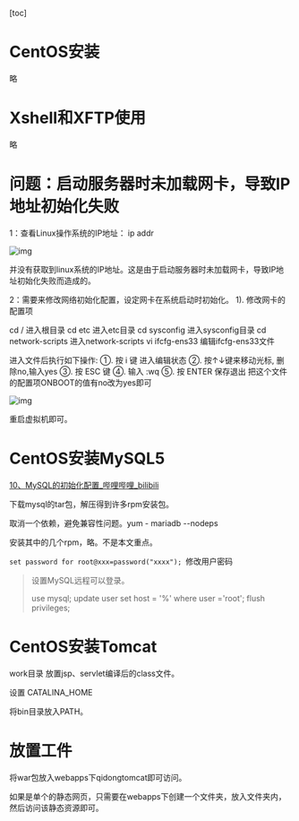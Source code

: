 [toc]

# CentOS安装

略

# Xshell和XFTP使用

略

# 问题：启动服务器时未加载网卡，导致IP地址初始化失败

1：查看Linux操作系统的IP地址：
ip addr

![img](/Users/yannlau/Documents/JavaSet/Java韩顺平/2.JavaWeb/assets/b8620a5ec5af4ba5b0e58b5a749fad99.png)

并没有获取到linux系统的IP地址。这是由于启动服务器时未加载网卡，导致IP地址初始化失败而造成的。

2：需要来修改网络初始化配置，设定网卡在系统启动时初始化。
1). 修改网卡的配置项

cd /				进入根目录
cd etc				进入etc目录
cd sysconfig		进入sysconfig目录
cd network-scripts	进入network-scripts
vi ifcfg-ens33		编辑ifcfg-ens33文件

进入文件后执行如下操作: 
①. 按 i 键 		 进入编辑状态
②. 按↑↓键来移动光标, 删除no,输入yes 
③. 按 ESC 键
④. 输入 :wq
⑤. 按 ENTER	保存退出
把这个文件的配置项ONBOOT的值有no改为yes即可

![img](/Users/yannlau/Documents/JavaSet/Java韩顺平/2.JavaWeb/assets/8b79462bf55d45a18fb11c49bf8f0c7b.png)

重启虚拟机即可。

# CentOS安装MySQL5

[10、MySQL的初始化配置_哔哩哔哩_bilibili](https://www.bilibili.com/video/BV13A41197fD?p=11&spm_id_from=pageDriver&vd_source=9bfe1ca76c0d7c42a70bafd019e62999)

下载mysql的tar包，解压得到许多rpm安装包。

取消一个依赖，避免兼容性问题。yum - mariadb --nodeps

安装其中的几个rpm，略。不是本文重点。

`set password for root@xxx=password("xxxx"); `修改用户密码

> 设置MySQL远程可以登录。
>
> use mysql;
> update user set host = '%' where user ='root';
> flush privileges;

# CentOS安装Tomcat

work目录 放置jsp、servlet编译后的class文件。

设置 CATALINA_HOME

将bin目录放入PATH。

# 放置工件

将war包放入webapps下qidongtomcat即可访问。

如果是单个的静态网页，只需要在webapps下创建一个文件夹，放入文件夹内，然后访问该静态资源即可。